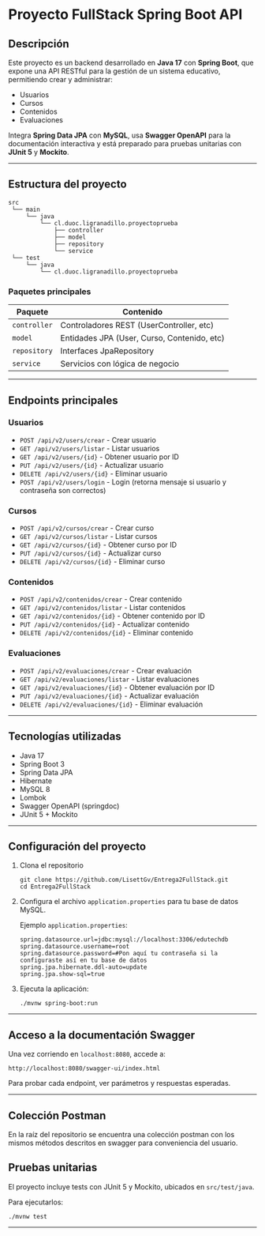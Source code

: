 
# Proyecto FullStack Spring Boot API

## Descripción
Este proyecto es un backend desarrollado en **Java 17** con **Spring Boot**, que expone una API RESTful para la gestión de un sistema educativo, permitiendo crear y administrar:

- Usuarios
- Cursos
- Contenidos
- Evaluaciones

Integra **Spring Data JPA** con **MySQL**, usa **Swagger OpenAPI** para la documentación interactiva y está preparado para pruebas unitarias con **JUnit 5** y **Mockito**.

---

## Estructura del proyecto

```
src
 └── main
     └── java
         └── cl.duoc.ligranadillo.proyectoprueba
             ├── controller
             ├── model
             ├── repository
             └── service
 └── test
     └── java
         └── cl.duoc.ligranadillo.proyectoprueba
```

### Paquetes principales

| Paquete       | Contenido                                      |
|---------------|-----------------------------------------------|
| `controller`  | Controladores REST (UserController, etc)      |
| `model`       | Entidades JPA (User, Curso, Contenido, etc)   |
| `repository`  | Interfaces JpaRepository                     |
| `service`     | Servicios con lógica de negocio              |

---

## Endpoints principales

### Usuarios
- `POST /api/v2/users/crear` - Crear usuario
- `GET /api/v2/users/listar` - Listar usuarios
- `GET /api/v2/users/{id}` - Obtener usuario por ID
- `PUT /api/v2/users/{id}` - Actualizar usuario
- `DELETE /api/v2/users/{id}` - Eliminar usuario
- `POST /api/v2/users/login` - Login (retorna mensaje si usuario y contraseña son correctos)

### Cursos
- `POST /api/v2/cursos/crear` - Crear curso
- `GET /api/v2/cursos/listar` - Listar cursos
- `GET /api/v2/cursos/{id}` - Obtener curso por ID
- `PUT /api/v2/cursos/{id}` - Actualizar curso
- `DELETE /api/v2/cursos/{id}` - Eliminar curso

### Contenidos
- `POST /api/v2/contenidos/crear` - Crear contenido
- `GET /api/v2/contenidos/listar` - Listar contenidos
- `GET /api/v2/contenidos/{id}` - Obtener contenido por ID
- `PUT /api/v2/contenidos/{id}` - Actualizar contenido
- `DELETE /api/v2/contenidos/{id}` - Eliminar contenido

### Evaluaciones
- `POST /api/v2/evaluaciones/crear` - Crear evaluación
- `GET /api/v2/evaluaciones/listar` - Listar evaluaciones
- `GET /api/v2/evaluaciones/{id}` - Obtener evaluación por ID
- `PUT /api/v2/evaluaciones/{id}` - Actualizar evaluación
- `DELETE /api/v2/evaluaciones/{id}` - Eliminar evaluación

---

## Tecnologías utilizadas

- Java 17
- Spring Boot 3
- Spring Data JPA
- Hibernate
- MySQL 8
- Lombok
- Swagger OpenAPI (springdoc)
- JUnit 5 + Mockito

---

## Configuración del proyecto

1. Clona el repositorio
   ```
   git clone https://github.com/LisettGv/Entrega2FullStack.git
   cd Entrega2FullStack
   ```

2. Configura el archivo `application.properties` para tu base de datos MySQL.

   Ejemplo `application.properties`:
   ```
   spring.datasource.url=jdbc:mysql://localhost:3306/edutechdb
   spring.datasource.username=root
   spring.datasource.password=#Pon aquí tu contraseña si la configuraste así en tu base de datos
   spring.jpa.hibernate.ddl-auto=update
   spring.jpa.show-sql=true
   ```

3. Ejecuta la aplicación:
   ```
   ./mvnw spring-boot:run
   ```

---

## Acceso a la documentación Swagger

Una vez corriendo en `localhost:8080`, accede a:

```
http://localhost:8080/swagger-ui/index.html
```

Para probar cada endpoint, ver parámetros y respuestas esperadas.

---

## Colección Postman

En la raíz del repositorio se encuentra una colección postman con los mismos métodos descritos en swagger para 
conveniencia del usuario.

## Pruebas unitarias

El proyecto incluye tests con JUnit 5 y Mockito, ubicados en `src/test/java`.

Para ejecutarlos:

```
./mvnw test
```

---